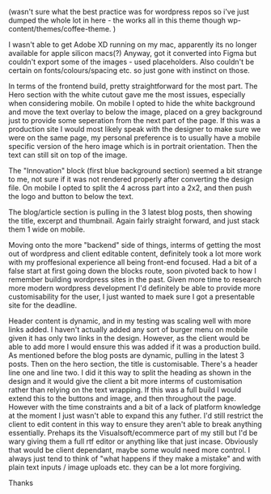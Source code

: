 (wasn't sure what the best practice was for wordpress repos
so i've just dumped the whole lot in here - the works all in this theme though
wp-content/themes/coffee-theme. )

I wasn't able to get Adobe XD running on my mac, apparently its no longer available for apple silicon macs(?) Anyway, got it converted into Figma but couldn't export some of the images - used placeholders. Also couldn't be certain on fonts/colours/spacing etc. so just gone with instinct on those.

In terms of the frontend build, pretty straightforward for the most part. The Hero section with the white cutout gave me the most issues, especially when considering mobile. On mobile I opted to hide the white background and move the text overlay to below the image, placed on a grey background just to provide some seperation from the next part of the page. If this was a production site I would most likely speak with the designer to make sure we were on the same page, my personal preference is to usually have a mobile specific version of the hero image which is in portrait orientation. Then the text can still sit on top of the image.

The "Innovation" block (first blue background section) seemed a bit strange to me, not sure if it was not rendered properly after converting the design file. On mobile I opted to split the 4 across part into a 2x2, and then push the logo and button to below the text.

The blog/article section is pulling in the 3 latest blog posts, then showing the title, excerpt and thumbnail. Again fairly straight forward, and just stack them 1 wide on mobile.

Moving onto the more "backend" side of things, interms of getting the most out of wordpress and client editable content, definitely took a lot more work with my proffesional experience all being front-end focused. Had a bit of a false start at first going down the blocks route, soon pivoted back to how I remember building wordpress sites in the past. Given more time to research more modern wordpress development I'd definitely be able to provide more customisability for the user, I just wanted to maek sure I got a presentable site for the deadline.

Header content is dynamic, and in my testing was scaling well with more links added. I haven't actually added any sort of burger menu on mobile given it has only two links in the design. However, as the client would be able to add more I would ensure this was added if it was a production build.
As mentioned before the blog posts are dynamic, pulling in the latest 3 posts.
Then on the hero section, the title is customisable. There's a header line one and line two. I did it this way to split the heading as shown in the design and it would give the client a bit more interms of customisation rather than relying on the text wrapping. If this was a full build I would extend this to the buttons and image, and then throughout the page. However with the time constraints and a bit of a lack of platform knowledge at the moment I just wasn't able to expand this any futher.
I'd still restrict the client to edit content in this way to ensure they aren't able to break anything essentially. Prehaps its the Visualsoft/ecommerce part of my still but I'd be wary giving them a full rtf editor or anything like that just incase. Obviously that would be client dependant, maybe some would need more control. I always just tend to think of "what happens if they make a mistake" and with plain text inputs / image uploads etc. they can be a lot more forgiving.

Thanks
